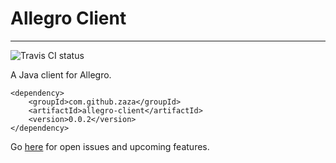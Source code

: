 # Allegro Client

---

![Travis CI status](https://travis-ci.org/zaza/allegro-client.svg?branch=master)

A Java client for Allegro.

```
<dependency>
    <groupId>com.github.zaza</groupId>
    <artifactId>allegro-client</artifactId>
    <version>0.0.2</version>
</dependency>
```

Go [here](https://github.com/zaza/allegro-client/issues) for open issues and upcoming features.